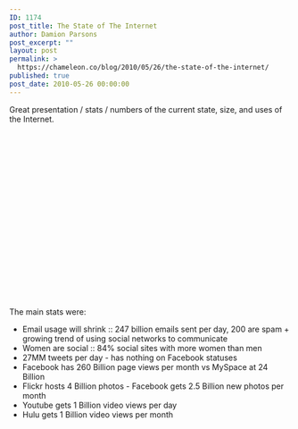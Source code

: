 ```yaml
---
ID: 1174
post_title: The State of The Internet
author: Damion Parsons
post_excerpt: ""
layout: post
permalink: >
  https://chameleon.co/blog/2010/05/26/the-state-of-the-internet/
published: true
post_date: 2010-05-26 00:00:00
---
```

Great presentation / stats / numbers of the current state, size, and uses of the Internet.

<object width="400" height="300" classid="clsid:d27cdb6e-ae6d-11cf-96b8-444553540000" codebase="https://download.macromedia.com/pub/shockwave/cabs/flash/swflash.cab#version=6,0,40,0"><param name="allowfullscreen" value="true" /><param name="allowscriptaccess" value="always" /><param name="src" value="https://vimeo.com/moogaloop.swf?clip_id=9641036&amp;server=vimeo.com&amp;show_title=1&amp;show_byline=1&amp;show_portrait=1&amp;color=ffffff&amp;fullscreen=1" /><embed type="application/x-shockwave-flash" width="400" height="300" src="https://vimeo.com/moogaloop.swf?clip_id=9641036&amp;server=vimeo.com&amp;show_title=1&amp;show_byline=1&amp;show_portrait=1&amp;color=ffffff&amp;fullscreen=1" allowscriptaccess="always" allowfullscreen="allowfullscreen" /></object>

The main stats were:
<ul>
 	<li>Email usage will shrink :: 247 billion emails sent per day, 200 are spam + growing trend of using social networks to communicate</li>
 	<li>Women are social :: 84% social sites with more women than men</li>
 	<li>27MM tweets per day - has nothing on Facebook statuses</li>
 	<li>Facebook has 260 Billion page views per month vs MySpace at 24 Billion</li>
 	<li>Flickr hosts 4 Billion photos - Facebook gets 2.5 Billion new photos per month</li>
 	<li>Youtube gets 1 Billion video views per day</li>
 	<li>Hulu gets 1 Billion video views per month</li>
</ul>
<div><span style="font-family: Helvetica, 'Times New Roman', 'Bitstream Charter', Times, serif; font-size: small;">
</span></div>